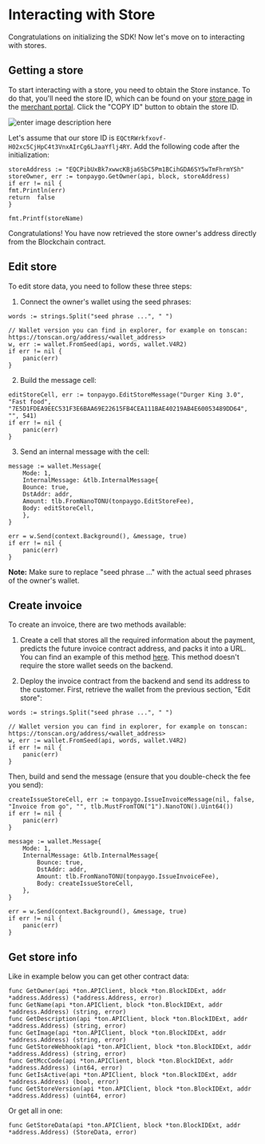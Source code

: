 
# Interacting with Store

Congratulations on initializing the SDK! Now let's move on to interacting with stores.

## Getting a store

To start interacting with a store, you need to obtain the Store instance. To do that, you'll need the store ID, which can be found on your [store page](https://business.thetonpay.app/stores) in the [merchant portal](https://business.thetonpay.app/). Click the "COPY ID" button to obtain the store ID.

![enter image description here](https://tonbyte.com/gateway/3A3420357AA219F7487DEDFB1F031A04CD9392073D8B2D9B54F34BDE06772D60/Screenshot_20230421_184454.png)

Let's assume that our store ID is `EQCtRWrkfxovf-H02xc5CjHpC4t3VnxAIrCg6LJaaYflj4RY`. Add the following code after the initialization:
```
storeAddress := "EQCPibUxBk7xwwcKBja6SbC5Pm1BCihGDA6SY5wTmFhrmYSh"
storeOwner, err := tonpaygo.GetOwner(api, block, storeAddress)
if err != nil {
fmt.Println(err)
return  false
}

fmt.Printf(storeName)
```
Congratulations! You have now retrieved the store owner's address directly from the Blockchain contract.

## Edit store
To edit store data, you need to follow these three steps: 
1. Connect the owner's wallet using the seed phrases:
```
words := strings.Split("seed phrase ...", " ")

// Wallet version you can find in explorer, for example on tonscan: https://tonscan.org/address/<wallet_address>
w, err := wallet.FromSeed(api, words, wallet.V4R2)
if err != nil {
	panic(err)
}
```
2. Build the message cell:
```  
editStoreCell, err := tonpaygo.EditStoreMessage("Durger King 3.0", "Fast food", "7E5D1FDEA9EEC531F3E6BAA69E22615FB4CEA111BAE40219AB4E60053489DD64", "", 541)
if err != nil {
	panic(err)
}
```
3. Send an internal message with the cell:
```
message := wallet.Message{
	Mode: 1,
	InternalMessage: &tlb.InternalMessage{
	Bounce: true,
	DstAddr: addr,
	Amount: tlb.FromNanoTONU(tonpaygo.EditStoreFee),
	Body: editStoreCell,
	},
}

err = w.Send(context.Background(), &message, true)
if err != nil {
	panic(err)
}
```
**Note:** Make sure to replace "seed phrase ..." with the actual seed phrases of the owner's wallet.

## Create invoice
To create an invoice, there are two methods available:

1.  Create a cell that stores all the required information about the payment, predicts the future invoice contract address, and packs it into a URL. You can find an example of this method [here](https://github.com/TheTonpay/tonpay-go-sdk/tree/main/examples/create-and-pay-invoice-url). This method doesn't require the store wallet seeds on the backend.
    
2.  Deploy the invoice contract from the backend and send its address to the customer. First, retrieve the wallet from the previous section, "Edit store":
```
words := strings.Split("seed phrase ...", " ")

// Wallet version you can find in explorer, for example on tonscan: https://tonscan.org/address/<wallet_address>
w, err := wallet.FromSeed(api, words, wallet.V4R2)
if err != nil {
	panic(err)
}
```
Then, build and send the message (ensure that you double-check the fee you send):
```  
createIssueStoreCell, err := tonpaygo.IssueInvoiceMessage(nil, false, "Invoice from go", "", tlb.MustFromTON("1").NanoTON().Uint64())
if err != nil {
	panic(err)
}

message := wallet.Message{
	Mode: 1,
	InternalMessage: &tlb.InternalMessage{
		Bounce: true,
		DstAddr: addr,
		Amount: tlb.FromNanoTONU(tonpaygo.IssueInvoiceFee),
		Body: createIssueStoreCell,
	},
}

err = w.Send(context.Background(), &message, true)
if err != nil {
	panic(err)
}
```


## Get store info
Like in example below you can get other contract data:
```
func GetOwner(api *ton.APIClient, block *ton.BlockIDExt, addr *address.Address) (*address.Address, error)
func GetName(api *ton.APIClient, block *ton.BlockIDExt, addr *address.Address) (string, error)
func GetDescription(api *ton.APIClient, block *ton.BlockIDExt, addr *address.Address) (string, error)
func GetImage(api *ton.APIClient, block *ton.BlockIDExt, addr *address.Address) (string, error)
func GetStoreWebhook(api *ton.APIClient, block *ton.BlockIDExt, addr *address.Address) (string, error)
func GetMccCode(api *ton.APIClient, block *ton.BlockIDExt, addr *address.Address) (int64, error)
func GetIsActive(api *ton.APIClient, block *ton.BlockIDExt, addr *address.Address) (bool, error)
func GetStoreVersion(api *ton.APIClient, block *ton.BlockIDExt, addr *address.Address) (uint64, error)
```
Or get all in one:
```
func GetStoreData(api *ton.APIClient, block *ton.BlockIDExt, addr *address.Address) (StoreData, error)
```
